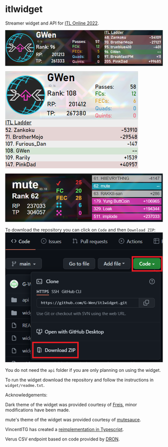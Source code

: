# itlwidget
Streamer widget and API for [ITL Online 2022](https://itl2022.groovestats.com).

![image](widget_dark.png)

![image](widget_light_vertical.png)

![image](widget_mute.png)

To download the repository you can click on `Code` and then `Download ZIP`:
![image](download.png)

You do not need the `api` folder if you are only planning on using the widget. 

To run the widget download the repository and follow the instructions in `widget/readme.txt`.

Acknowledgements:

Dark theme of the widget was provided courtesy of [Freis](https://github.com/gab-santi), minor modifications have been made.

mute's theme of the widget was provided courtesy of [mutesauce](https://github.com/mutesauce).

VincentITG has created a [reimplementation in Typescript](https://github.com/vlnguyen/itl-stream-widget).

Verus CSV endpoint based on code provided by [DRON](https://github.com/its-dron).